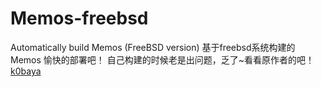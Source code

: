 # Memos-freebsd
Automatically build Memos (FreeBSD version)
基于freebsd系统构建的Memos
愉快的部署吧！
自己构建的时候老是出问题，乏了~看看原作者的吧！
[k0baya](https://github.com/k0baya/memos-binary)
